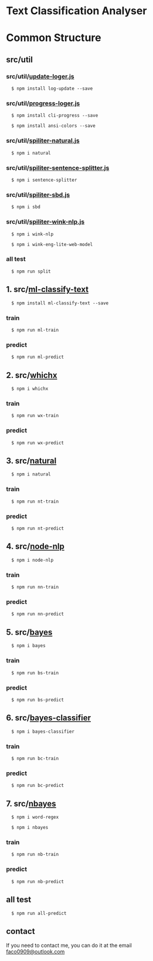 # Text Classification Analyser

# Common Structure

## src/util

### src/util/[update-loger.js](https://www.npmjs.com/package/log-update)

```  
  $ npm install log-update --save
```
  
### src/util/[progress-loger.js](https://www.npmjs.com/package/cli-progress)
  
```
  $ npm install cli-progress --save

  $ npm install ansi-colors --save
```

### src/util/[spiliter-natural.js](https://www.npmjs.com/package/natural)

```
  $ npm i natural
```

### src/util/[spiliter-sentence-splitter.js](https://www.npmjs.com/package/sentence-splitter)

```
  $ npm i sentence-splitter
```

### src/util/[spiliter-sbd.js](https://www.npmjs.com/package/sbd)

```
  $ npm i sbd
```

### src/util/[spiliter-wink-nlp.js](https://www.npmjs.com/package/wink-nlp)

```
  $ npm i wink-nlp

  $ npm i wink-eng-lite-web-model
```

### all test

```
  $ npm run split
```

## 1. src/[ml-classify-text](https://www.npmjs.com/package/ml-classify-text)

```
  $ npm install ml-classify-text --save
```

### train

```
  $ npm run ml-train
```


### predict

```
  $ npm run ml-predict
```

## 2. src/[whichx](https://www.npmjs.com/package/whichx)

```
  $ npm i whichx
```

### train

```
  $ npm run wx-train
```

### predict

```
  $ npm run wx-predict
```

## 3. src/[natural](https://www.npmjs.com/package/natural)

```
  $ npm i natural
```

### train

```
  $ npm run nt-train
```

### predict

```
  $ npm run nt-predict
```

## 4. src/[node-nlp](https://www.npmjs.com/package/node-nlp)

```
  $ npm i node-nlp
```

### train

```
  $ npm run nn-train
```

### predict

```
  $ npm run nn-predict
```

## 5. src/[bayes](https://www.npmjs.com/package/bayes)

```
  $ npm i bayes
```

### train

```
  $ npm run bs-train
```

### predict

```  
  $ npm run bs-predict
```

## 6. src/[bayes-classifier](https://www.npmjs.com/package/bayes-classifier)

```
  $ npm i bayes-classifier
```

### train

```
  $ npm run bc-train
```

### predict

```  
  $ npm run bc-predict
```

## 7. src/[nbayes](https://www.npmjs.com/package/nbayes)

```
  $ npm i word-regex

  $ npm i nbayes
```

### train

```
  $ npm run nb-train
```

### predict

```  
  $ npm run nb-predict
```

## all test

```
  $ npm run all-predict
```

## contact

  If you need to contact me, you can do it at the email faco0909@outlook.com